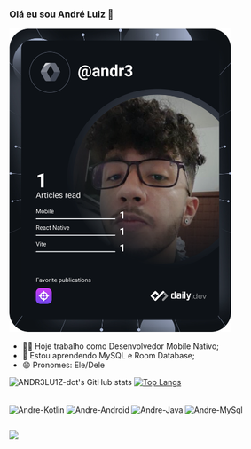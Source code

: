 ### Olá eu sou André Luiz 👋

<a href="https://app.daily.dev/DailyDevTips"><img src="https://github.com/ANDR3LU1Z-dot/ANDR3LU1Z-dot/blob/main/devcard.svg" width="400" alt="André Luiz's Dev Card"/></a>



- 👨‍💻 Hoje trabalho como Desenvolvedor Mobile Nativo;
- 📖 Estou aprendendo MySQL e Room Database;
- 😄 Pronomes: Ele/Dele

<!-- [![ANDR3LU1Z-dot's GitHub stats](https://github-readme-stats.vercel.app/api?username=ANDR3LU1Z-dot)](https://github.com/ANDR3LU1Z-dot/github-readme-stats) -->
![ANDR3LU1Z-dot's GitHub stats](https://github-readme-stats.vercel.app/api?username=ANDR3LU1Z-dot&show_icons=true&theme=tokyonight)
[![Top Langs](https://github-readme-stats.vercel.app/api/top-langs/?username=ANDR3LU1Z-dot&layout=donut)](https://github.com/ANDR3LU1Z-dot/github-readme-stats)

<div style="display: inline_block"><br>
  <img align="center" alt="Andre-Kotlin" height="30" and width="40" src="https://cdn.jsdelivr.net/gh/devicons/devicon/icons/kotlin/kotlin-original.svg" />
  <img align="center" alt="Andre-Android" height="30" and width="40" src="https://cdn.jsdelivr.net/gh/devicons/devicon/icons/android/android-plain.svg" />
  <img align="center" alt="Andre-Java" height="30" and width="40" src="https://cdn.jsdelivr.net/gh/devicons/devicon/icons/java/java-original.svg" />
  <img align="center" alt="Andre-MySql" height="30" and width="40" src="https://cdn.jsdelivr.net/gh/devicons/devicon/icons/mysql/mysql-original.svg" />
</div>

##

<div> 
  <a href="https://www.linkedin.com/in/andr%C3%A9-luiz-bb9707207" target="_blank"><img src="https://img.shields.io/badge/-LinkedIn-%230077B5?style=for-the-badge&logo=linkedin&logoColor=white" target="_blank"></a> 
  
</div>
<!--
**ANDR3LU1Z-dot/ANDR3LU1Z-dot** is a ✨ _special_ ✨ repository because its `README.md` (this file) appears on your GitHub profile.

Here are some ideas to get you started:

- 🔭 I’m currently working on ...
- 🌱 I’m currently learning ...
- 👯 I’m looking to collaborate on ...
- 🤔 I’m looking for help with ...
- 💬 Ask me about ...
- 📫 How to reach me: ...

- 😄 Pronouns: ...
- ⚡ Fun fact: ...
-->
